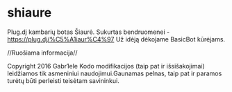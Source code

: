 # shiaure

Plug.dj kambarių botas Šiaurė. 
Sukurtas bendruomenei - https://plug.dj/%C5%A1iaur%C4%97 
Už idėją dėkojame BasicBot kūrėjams.

//Ruošiama informacija//

Copyright 2016 Gabr1ele
Kodo modifikacijos (taip pat ir išsišakojimai) leidžiamos 
tik asmeniniui naudojimui.Gaunamas pelnas, taip pat ir paramos
turėtų būti perleisti teisėtam savininkui.
